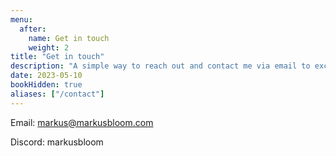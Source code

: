 ```yaml
---
menu:
  after:
    name: Get in touch
    weight: 2
title: "Get in touch"
description: "A simple way to reach out and contact me via email to exchange ideas, make suggestions, or report errors."
date: 2023-05-10
bookHidden: true
aliases: ["/contact"]
---
```

Email: [markus@markusbloom.com](mailto:markus@markusbloom.com)

Discord: markusbloom